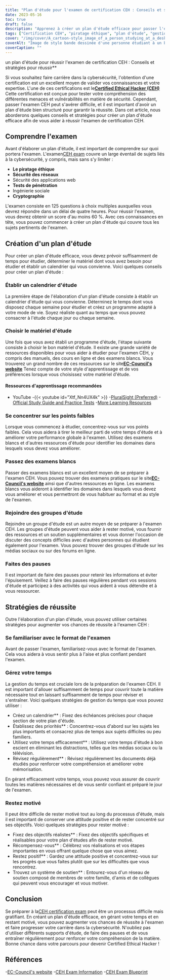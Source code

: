 ```yaml
---
title: "Plan d'étude pour l'examen de certification CEH : Conseils et stratégies"
date: 2023-05-16
toc: true
draft: false
description: "Apprenez à créer un plan d'étude efficace pour passer l'examen de certification CEH avec des conseils et des stratégies pour réussir."
tags: ["Certification CEH", "piratage éthique", "plan d'étude", "gestion du temps", "préparation à l'examen", "cybersécurité", "motivation", "matériel d'étude", "practice questions", "examen", "Conseil européen", "la sécurité de l'information", "développement professionnel", "Certification informatique", "l'avancement de la carrière", "sécurité des réseaux", "tests de pénétration", "évaluation de la vulnérabilité", "information assurance", "tests de sécurité"]
cover: "/img/cover/A_cartoon-style_image_of_a_person_studying_at_a_desk.png"
coverAlt: "Image de style bande dessinée d'une personne étudiant à un bureau avec un ordinateur portable et divers livres et notes, avec le logo CEH en arrière-plan."
coverCaption: ""
---
```

 un plan d'étude pour réussir l'examen de certification CEH : Conseils et stratégies pour réussir**

Si vous souhaitez faire carrière dans la cybersécurité, l'obtention d'une certification est un excellent moyen de valider vos connaissances et votre expertise. L'une de ces certifications est le[**Certified Ethical Hacker (CEH)**](https://www.eccouncil.org/certified-ethical-hacker-training-and-certification/) Cette certification est conçue pour tester votre compréhension des différentes menaces et vulnérabilités en matière de sécurité. Cependant, passer l'examen CEH peut s'avérer difficile, et il est important d'avoir un plan d'étude bien structuré pour garantir la réussite. Dans cet article, nous aborderons quelques conseils et stratégies pour créer un plan d'étude efficace afin de vous aider à réussir l'examen de certification CEH.

## Comprendre l'examen

Avant d'élaborer un plan d'étude, il est important de comprendre sur quoi portera l'examen. L'examen[CEH exam](https://www.eccouncil.org/certified-ethical-hacker-training-and-certification/) couvre un large éventail de sujets liés à la cybersécurité, y compris, mais sans s'y limiter :

- **Le piratage éthique**
- **Sécurité des réseaux**
- Sécurité des applications web
- **Tests de pénétration**
- Ingénierie sociale
- **Cryptographie**

L'examen consiste en 125 questions à choix multiples auxquelles vous devrez répondre dans un délai de quatre heures. Pour réussir l'examen, vous devrez obtenir un score d'au moins 60 %. Avec ces connaissances en tête, vous pouvez commencer à créer un plan d'étude qui couvre tous les sujets pertinents de l'examen.

## Création d'un plan d'étude

Pour créer un plan d'étude efficace, vous devez prévoir suffisamment de temps pour étudier, déterminer le matériel dont vous avez besoin pour étudier et établir un calendrier qui vous convienne. Voici quelques conseils pour créer un plan d'étude :

### Établir un calendrier d'étude

La première étape de l'élaboration d'un plan d'étude consiste à établir un calendrier d'étude qui vous convienne. Déterminez le temps dont vous disposez chaque semaine pour étudier et créez un programme adapté à votre mode de vie. Soyez réaliste quant au temps que vous pouvez consacrer à l'étude chaque jour ou chaque semaine.

### Choisir le matériel d'étude

Une fois que vous avez établi un programme d'étude, l'étape suivante consiste à choisir le bon matériel d'étude. Il existe une grande variété de ressources disponibles pour vous aider à étudier pour l'examen CEH, y compris des manuels, des cours en ligne et des examens blancs. Vous trouverez un grand nombre de ces ressources sur le site[**EC-Council's website**](https://www.eccouncil.org/certified-ethical-hacker-training-and-certification/) Tenez compte de votre style d'apprentissage et de vos préférences lorsque vous choisissez votre matériel d'étude.

#### Ressources d'apprentissage recommandées
- YouTube
  -{{< youtube id="Xtf_Nn4UX4k" >}}
-[PluralSight (Preferred)](https://www.pluralsight.com/)
-[Official Study Guide and Practice Tests](https://amzn.to/42lr6pu)
-[More Learning Resources](https://simeononsecurity.ch/recommendations/learning_resources)

### Se concentrer sur les points faibles

Lorsque vous commencez à étudier, concentrez-vous sur vos points faibles. Cela vous aidera à tirer le meilleur parti de votre temps d'étude et à améliorer votre performance globale à l'examen. Utilisez des examens blancs et d'autres ressources d'étude pour identifier les domaines dans lesquels vous devez vous améliorer.

### Passez des examens blancs

Passer des examens blancs est un excellent moyen de se préparer à l'examen CEH. Vous pouvez trouver des examens pratiques sur le site[**EC-Council's website**](https://www.eccouncil.org/certified-ethical-hacker-training-and-certification/) ainsi que d'autres ressources en ligne. Les examens blancs vous aideront à identifier les domaines dans lesquels vous devez vous améliorer et vous permettront de vous habituer au format et au style de l'examen.

### Rejoindre des groupes d'étude

Rejoindre un groupe d'étude est un autre moyen de se préparer à l'examen CEH. Les groupes d'étude peuvent vous aider à rester motivé, vous fournir des ressources et un soutien supplémentaires et vous donner l'occasion de discuter des concepts difficiles avec d'autres personnes qui étudient également pour l'examen. Vous pouvez trouver des groupes d'étude sur les médias sociaux ou sur des forums en ligne.

### Faites des pauses

Il est important de faire des pauses pour retenir les informations et éviter l'épuisement. Veillez à faire des pauses régulières pendant vos sessions d'étude et participez à des activités qui vous aident à vous détendre et à vous ressourcer.

## Stratégies de réussite

Outre l'élaboration d'un plan d'étude, vous pouvez utiliser certaines stratégies pour augmenter vos chances de réussite à l'examen CEH :

### Se familiariser avec le format de l'examen

Avant de passer l'examen, familiarisez-vous avec le format de l'examen. Cela vous aidera à vous sentir plus à l'aise et plus confiant pendant l'examen.

### Gérez votre temps

La gestion du temps est cruciale lors de la préparation de l'examen CEH. Il est important d'allouer suffisamment de temps pour couvrir toute la matière nécessaire tout en laissant suffisamment de temps pour réviser et s'entraîner. Voici quelques stratégies de gestion du temps que vous pouvez utiliser :

- Créez un calendrier** : Fixez des échéances précises pour chaque section de votre plan d'étude.
- Établissez des priorités** : Concentrez-vous d'abord sur les sujets les plus importants et consacrez plus de temps aux sujets difficiles ou peu familiers.
- Utilisez votre temps efficacement** : Utilisez votre temps d'étude à bon escient en éliminant les distractions, telles que les médias sociaux ou la télévision.
- Révisez régulièrement** : Révisez régulièrement les documents déjà étudiés pour renforcer votre compréhension et améliorer votre mémorisation.

En gérant efficacement votre temps, vous pouvez vous assurer de couvrir toutes les matières nécessaires et de vous sentir confiant et préparé le jour de l'examen.

### Restez motivé

Il peut être difficile de rester motivé tout au long du processus d'étude, mais il est important de conserver une attitude positive et de rester concentré sur ses objectifs. Voici quelques stratégies pour rester motivé :

- Fixez des objectifs réalistes** : Fixez des objectifs spécifiques et réalisables pour votre plan d'études afin de rester motivé.
- Récompensez-vous** : Célébrez vos réalisations et vos étapes importantes en vous offrant quelque chose que vous aimez.
- Restez positif** : Gardez une attitude positive et concentrez-vous sur les progrès que vous faites plutôt que sur les difficultés que vous rencontrez.
- Trouvez un système de soutien** : Entourez-vous d'un réseau de soutien composé de membres de votre famille, d'amis et de collègues qui peuvent vous encourager et vous motiver.

## Conclusion

Se préparer à la[CEH certification exam](https://www.eccouncil.org/certified-ethical-hacker-training-and-certification/) peut être un processus difficile mais gratifiant. En créant un plan d'étude efficace, en gérant votre temps et en restant motivé, vous pouvez augmenter vos chances de réussite à l'examen et faire progresser votre carrière dans la cybersécurité. N'oubliez pas d'utiliser différents supports d'étude, de faire des pauses et de vous entraîner régulièrement pour renforcer votre compréhension de la matière. Bonne chance dans votre parcours pour devenir Certified Ethical Hacker !

## Références

-[EC-Council's website](https://www.eccouncil.org/)
-[CEH Exam Information](https://www.eccouncil.org/programs/certified-ethical-hacker-ceh/)
-[CEH Exam Blueprint](https://cert.eccouncil.org/images/doc/CEH-Exam-Blueprint-v3.0.pdf)

